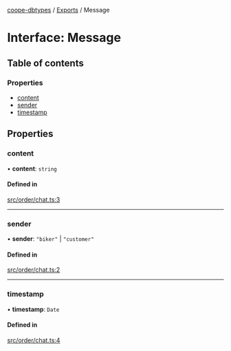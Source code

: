 [coope-dbtypes](../README.md) / [Exports](../modules.md) / Message

# Interface: Message

## Table of contents

### Properties

- [content](Message.md#content)
- [sender](Message.md#sender)
- [timestamp](Message.md#timestamp)

## Properties

### content

• **content**: `string`

#### Defined in

[src/order/chat.ts:3](https://github.com/UCR-Labs/Coope-dbtypes/blob/eb93fee/src/order/chat.ts#L3)

___

### sender

• **sender**: ``"biker"`` \| ``"customer"``

#### Defined in

[src/order/chat.ts:2](https://github.com/UCR-Labs/Coope-dbtypes/blob/eb93fee/src/order/chat.ts#L2)

___

### timestamp

• **timestamp**: `Date`

#### Defined in

[src/order/chat.ts:4](https://github.com/UCR-Labs/Coope-dbtypes/blob/eb93fee/src/order/chat.ts#L4)
